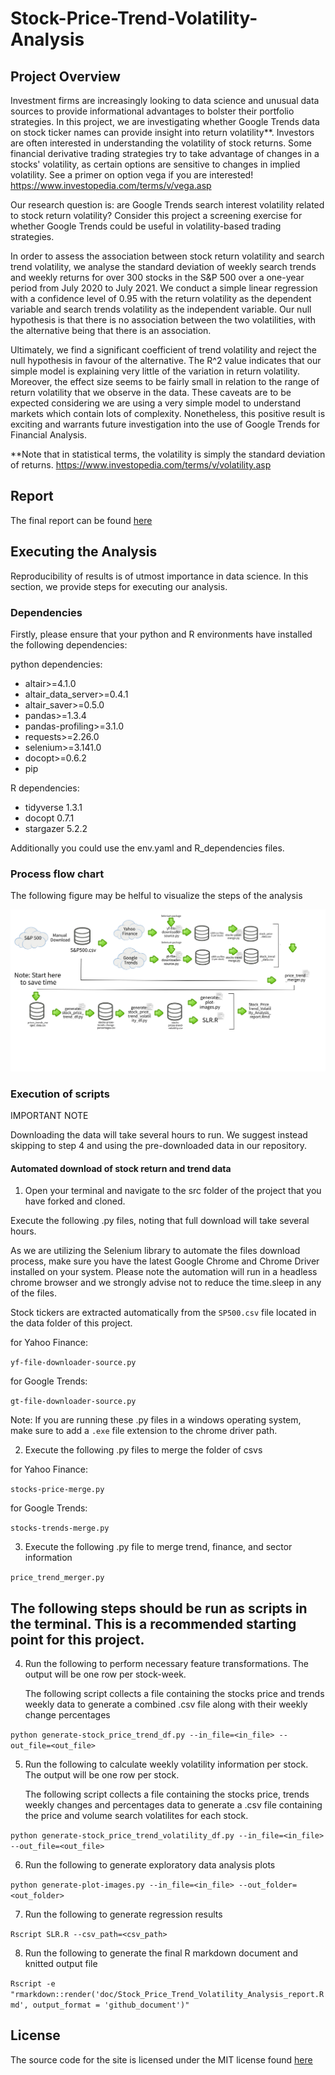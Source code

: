 # Stock-Price-Trend-Volatility-Analysis

## Project Overview

Investment firms are increasingly looking to data science and unusual data sources to provide informational advantages to bolster their portfolio strategies. In this project, we are investigating whether Google Trends data on stock ticker names can provide insight into return volatility\*\*. Investors are often interested in understanding the volatility of stock returns. Some financial derivative trading strategies try to take advantage of changes in a stocks' volatility, as certain options are sensitive to changes in implied volatility. See a primer on option vega if you are interested! <https://www.investopedia.com/terms/v/vega.asp>

Our research question is: are Google Trends search interest volatility related to stock return volatility? Consider this project a screening exercise for whether Google Trends could be useful in volatility-based trading strategies.

In order to assess the association between stock return volatility and search trend volatility, we analyse the standard deviation of weekly search trends and weekly returns for over 300 stocks in the S&P 500 over a one-year period from July 2020 to July 2021. We conduct a simple linear regression with a confidence level of 0.95 with the return volatility as the dependent variable and search trends volatility as the independent variable. Our null hypothesis is that there is no association between the two volatilities, with the alternative being that there is an association.

Ultimately, we find a significant coefficient of trend volatility and reject the null hypothesis in favour of the alternative. The R\^2 value indicates that our simple model is explaining very little of the variation in return volatility. Moreover, the effect size seems to be fairly small in relation to the range of return volatility that we observe in the data. These caveats are to be expected considering we are using a very simple model to understand markets which contain lots of complexity. Nonetheless, this positive result is exciting and warrants future investigation into the use of Google Trends for Financial Analysis.

\*\*Note that in statistical terms, the volatility is simply the standard deviation of returns. <https://www.investopedia.com/terms/v/volatility.asp>

## Report

The final report can be found [here](https://github.com/UBC-MDS/Stock-Price-Trend-Volatility-Analysis/blob/main/doc/Stock_Price_Trend_Volatility_Analysis_report.md)

## Executing the Analysis

Reproducibility of results is of utmost importance in data science. In this section, we provide steps for executing our analysis.

### Dependencies

Firstly, please ensure that your python and R environments have installed the following dependencies:

python dependencies:
  - altair>=4.1.0
  - altair_data_server>=0.4.1
  - altair_saver>=0.5.0
  - pandas>=1.3.4
  - pandas-profiling>=3.1.0
  - requests>=2.26.0
  - selenium>=3.141.0
  - docopt>=0.6.2
  - pip

  R dependencies:
  - tidyverse 1.3.1
  - docopt 0.7.1
  - stargazer 5.2.2

  Additionally you could use the env.yaml and R_dependencies files.

### Process flow chart

The following figure may be helful to visualize the steps of the analysis

![Flow chart](doc/processing-flowchart.png)

### Execution of scripts

IMPORTANT NOTE

Downloading the data will take several hours to run. We suggest instead skipping to step 4 and using the pre-downloaded data in our repository.

#### Automated download of stock return and trend data

1.  Open your terminal and navigate to the src folder of the project that you have forked and cloned.

Execute the following .py files, noting that full download will take several hours.

As we are utilizing the Selenium library to automate the files download process, make sure you have the latest Google Chrome and Chrome Driver installed on your system. Please note the automation will run in a headless chrome browser and we strongly advise not to reduce the time.sleep in any of the files.

Stock tickers are extracted automatically from the `SP500.csv` file located in the data folder of this project.

for Yahoo Finance:

`yf-file-downloader-source.py`

for Google Trends:

`gt-file-downloader-source.py`

Note: If you are running these .py files in a windows operating system, make sure to add a `.exe` file extension to the chrome driver path.

2.  Execute the following .py files to merge the folder of csvs

for Yahoo Finance:

`stocks-price-merge.py`

for Google Trends:

`stocks-trends-merge.py`

3.  Execute the following .py file to merge trend, finance, and sector information

`price_trend_merger.py`

## The following steps should be run as scripts in the terminal. This is a recommended starting point for this project.

4.  Run the following to perform necessary feature transformations. The output will be one row per stock-week.

    The following script collects a file containing the stocks price and trends weekly data to generate a combined .csv file along with their weekly change percentages

`python generate-stock_price_trend_df.py --in_file=<in_file> --out_file=<out_file>`

5.  Run the following to calculate weekly volatility information per stock. The output will be one row per stock.

    The following script collects a file containing the stocks price, trends weekly changes and percentages data to generate a .csv file containing the price and volume search volatilites for each stock.

`python generate-stock_price_trend_volatility_df.py --in_file=<in_file> --out_file=<out_file>`

6.  Run the following to generate exploratory data analysis plots

`python generate-plot-images.py --in_file=<in_file> --out_folder=<out_folder>`

7.  Run the following to generate regression results

`Rscript SLR.R --csv_path=<csv_path>`

8.  Run the following to generate the final R markdown document and knitted output file

`Rscript -e "rmarkdown::render('doc/Stock_Price_Trend_Volatility_Analysis_report.Rmd', output_format = 'github_document')"`

## License

The source code for the site is licensed under the MIT license found [here](https://github.com/UBC-MDS/Stock-Price-Trend-Volatility-Analysis/blob/main/LICENSE)